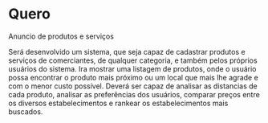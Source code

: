 Quero
=====
Anuncio de produtos e serviços


Será desenvolvido um sistema, que seja capaz de cadastrar produtos e serviços de comerciantes, de qualquer categoria, e também pelos próprios usuários do sistema. Ira mostrar uma listagem de produtos, onde o usuário possa encontrar o produto mais próximo ou um local que mais lhe agrade e com o menor custo possível. Deverá ser capaz de analisar as distancias de cada produto, analisar as preferências dos usuários, comparar preços entre os diversos estabelecimentos e rankear os estabelecimentos mais buscados.

